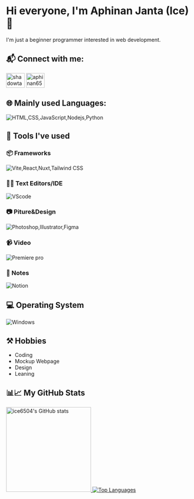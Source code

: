 # Hi everyone, I'm Aphinan Janta (Ice)👋 
I'm just a beginner programmer interested in web development.

## 📬 Connect with me:
<a href="https://www.facebook.com/Aphinan6504/" target="_blank"><img align="center" src="https://raw.githubusercontent.com/rahuldkjain/github-profile-readme-generator/master/src/images/icons/Social/facebook.svg" alt="shadowtak" height="40" width="50" /></a>
<a href="https://instagram.com/aphinan6504" target="_blank"><img align="center" src="https://raw.githubusercontent.com/rahuldkjain/github-profile-readme-generator/master/src/images/icons/Social/instagram.svg" alt="aphinan6504" height="40" width="50" /></a>

## 🌐 Mainly used Languages:
![HTML,CSS,JavaScript,Nodejs,Python](https://skillicons.dev/icons?i=html,css,js,nodejs,python)

## 🧰 Tools I've used
### 📦 Frameworks
![Vite,React,Nuxt,Tailwind CSS](https://skillicons.dev/icons?i=vite,react,nuxtjs,tailwind)
### 👨‍💻 Text Editors/IDE
![VScode](https://skillicons.dev/icons?i=vscode)
### 📷 Piture&Design
![Photoshop,Illustrator,Figma](https://skillicons.dev/icons?i=ps,ai,figma)
### 📹 Video
![Premiere pro](https://skillicons.dev/icons?i=pr)
### 📝 Notes
![Notion](https://skillicons.dev/icons?i=notion&theme=light)

## 💻 Operating System
![Windows](https://skillicons.dev/icons?i=windows&theme=light)

## ⚒ Hobbies
- Coding
- Mockup Webpage
- Design
- Leaning

## 📊📈 My GitHub Stats                
<a href="http://www.github.com/ice6504">
    <img src="https://github-readme-stats.vercel.app/api?username=ice6504&theme=github_dark" alt="ice6504's GitHub stats" height="230" />
</a>
<a href="https://github.com/ice6504" align="left">
    <img src="https://github-readme-stats.vercel.app/api/top-langs/?username=ice6504&theme=github_dark" alt="Top Languages" />
</a>
